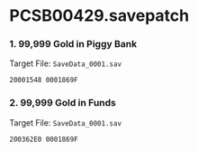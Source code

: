# PCSB00429.savepatch

### 1. 99,999 Gold in Piggy Bank

Target File: `SaveData_0001.sav`

```
20001548 0001869F
```

### 2. 99,999 Gold in Funds

Target File: `SaveData_0001.sav`

```
200362E0 0001869F
```

